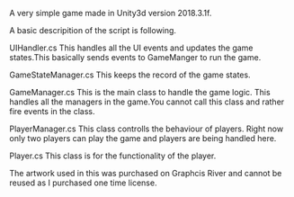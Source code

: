 A very simple game made in Unity3d version 2018.3.1f.

A basic descripition of the script is following. 

UIHandler.cs
This handles all the UI events and updates the game states.This basically sends events to GameManger to run the game.


GameStateManager.cs
This keeps the record of the game states.


GameManager.cs
This is the main class to handle the game logic. This handles all the managers in the game.You cannot call this class and rather fire events in the class.

PlayerManager.cs
This class controlls the behaviour of players. Right now only two players can play the game and players are being handled here.

Player.cs
This class is for the functionality of the player. 


The artwork used in this was purchased on Graphcis River and cannot be reused as I purchased one time license. 
